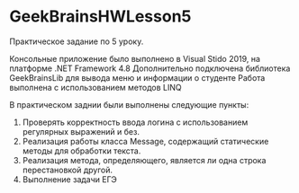# GeekBrainsHWLesson5
Практическое задание по 5 уроку.

Консольные приложение было выполнено в Visual Stido 2019, на платформе .NET Framework 4.8
Дополнительно подключена библиотека GeekBrainsLib для вывода меню и информации о студенте
Работа выполнена с использованием методов LINQ

В практическом заднии были выполнены следующие пункты:

1. Проверять корректность ввода логина с использованием регулярных выражений и без. 
2. Реализация работы класса Message, содержащий статические методы для обработки текста.
3. Реализация метода, определяющего, является ли одна строка перестановкой другой.
4. Выполнение задачи ЕГЭ
